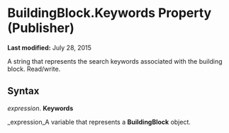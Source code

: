 
# BuildingBlock.Keywords Property (Publisher)

 **Last modified:** July 28, 2015

A string that represents the search keywords associated with the building block. Read/write.

## Syntax

 _expression_. **Keywords**

 _expression_A variable that represents a  **BuildingBlock** object.

